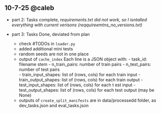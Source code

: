 ## 10-7-25 @caleb 

- part 2: Tasks complete, *requirements.txt did not work, so I isntalled everything with current verisons (reqquireemtns_no_versions.txt)*

- part 3: Tasks Done, deviated from plan
    - check #TODOs in `loader.py`
    - added additional mini tests
    - random seeds are not in one place
    - output of `cache_index`
            Each line is a JSON object with:
            - task_id: filename stem
            - n_train_pairs: number of train pairs
            - n_test_pairs: number of test pairs    
            - train_input_shapes: list of (rows, cols) for each train input
            - train_output_shapes: list of (rows, cols) for each train output
            - test_input_shapes: list of (rows, cols) for each t    est input
            - test_output_shapes: list of (rows, cols) for each test output (may be None)
    - outputs of `create_split_manifests` are in data/processedd folder, as dev_tasks.json and eval_tasks.json


